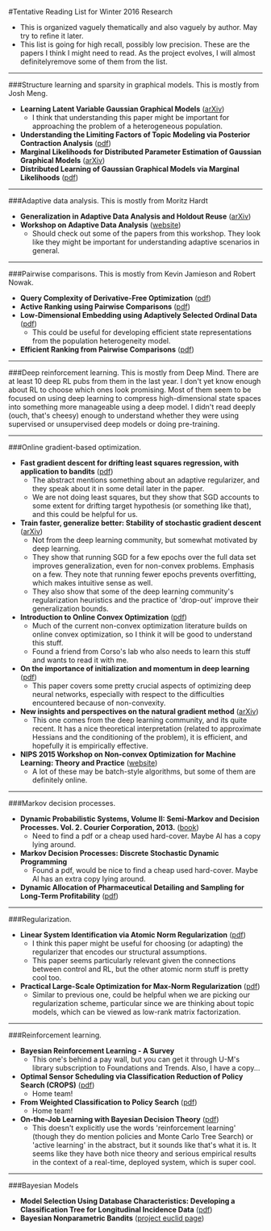 #Tentative Reading List for Winter 2016 Research

* This is organized vaguely thematically and also vaguely by author. May try to refine it later.
* This list is going for high recall, possibly low precision. These are the papers I think I might need to read. As the project evolves, I will almost definitelyremove some of them from the list.

* * *

###Structure learning and sparsity in graphical models. 
This is mostly from Josh Meng.

* **Learning Latent Variable Gaussian Graphical Models** ([arXiv](http://arxiv.org/abs/1406.2721))
    * I think that understanding this paper might be important for approaching the problem of a heterogeneous population.
* **Understanding the Limiting Factors of Topic Modeling via Posterior Contraction Analysis** ([pdf](http://web.eecs.umich.edu/~mengzs/lda_icml2014.pdf))
* **Marginal Likelihoods for Distributed Parameter Estimation of Gaussian Graphical Models** ([arXiv](http://arxiv.org/abs/1303.4756))
* **Distributed Learning of Gaussian Graphical Models via Marginal Likelihoods** ([pdf](http://web.eecs.umich.edu/~mengzs/meng_aistats13.pdf))

* * *

###Adaptive data analysis.
This is mostly from Moritz Hardt

* **Generalization in Adaptive Data Analysis and Holdout Reuse** ([arXiv](http://arxiv.org/abs/1506.02629))
* **Workshop on Adaptive Data Analysis** ([website](http://wadapt.org/index.html))
    * Should check out some of the papers from this workshop. They look like they might be important for understanding adaptive scenarios in general.

* * *

###Pairwise comparisons.
This is mostly from Kevin Jamieson and Robert Nowak.

* **Query Complexity of Derivative-Free Optimization** ([pdf](http://www.cs.berkeley.edu/~kjamieson/resources/QueryComplexityOfDFO.pdf))
* **Active Ranking using Pairwise Comparisons** ([pdf](http://www.cs.berkeley.edu/~kjamieson/resources/activeRanking_extended.pdf))
* **Low-Dimensional Embedding using Adaptively Selected Ordinal Data** ([pdf](http://www.cs.berkeley.edu/~kjamieson/resources/activeMDS.pdf))
    * This could be useful for developing efficient state representations from the population heterogeneity model.
* **Efficient Ranking from Pairwise Comparisons** ([pdf](http://www.cs.berkeley.edu/~jordan/papers/wauthier-jordan-jojic-icml13.pdf))

* * *

###Deep reinforcement learning.
This is mostly from Deep Mind. There are at least 10 deep RL pubs from them in the last year. I don't yet know enough about RL to choose which ones look promising. Most of them seem to be focused on using deep learning to compress high-dimensional state spaces into something more manageable using a deep model. I didn't read deeply (ouch, that's cheesy) enough to understand whether they were using supervised or unsupervised deep models or doing pre-training.

* * *

###Online gradient-based optimization.
* **Fast gradient descent for drifting least squares regression, with application to bandits** ([pdf](http://arxiv.org/pdf/1307.3176v4.pdf))
    * The abstract mentions something about an adaptive regularizer, and they speak about it in some detail later in the paper.
    * We are not doing least squares, but they show that SGD accounts to some extent for drifting target hypothesis (or something like that), and this could be helpful for us.
* **Train faster, generalize better: Stability of stochastic gradient descent** ([arXiv](http://arxiv.org/abs/1509.01240))
    * Not from the deep learning community, but somewhat motivated by deep learning.
    * They show that running SGD for a few epochs over the full data set improves generalization, even for non-convex problems. Emphasis on a few. They note that running fewer epochs prevents overfitting, which makes intuitive sense as well.
    * They also show that some of the deep learning community's regularization heuristics and the practice of 'drop-out' improve their generalization bounds.
* **Introduction to Online Convex Optimization** ([pdf](http://ocobook.cs.princeton.edu/OCObook.pdf))
    * Much of the current non-convex optimization literature builds on online convex optimization, so I think it will be good to understand this stuff. 
    * Found a friend from Corso's lab who also needs to learn this stuff and wants to read it with me.
* **On the importance of initialization and momentum in deep learning** ([pdf](http://www.cs.toronto.edu/~jmartens/docs/Momentum_Deep.pdf))
    * This paper covers some pretty crucial aspects of optimizing deep neural networks, especially with respect to the difficulties encountered because of non-convexity.
* **New insights and perspectives on the natural gradient method** ([arXiv](http://arxiv.org/abs/1412.1193))
    * This one comes from the deep learning community, and its quite recent. It has a nice theoretical interpretation (related to approximate Hessians and the conditioning of the problem), it is efficient, and hopefully it is empirically effective.
* **NIPS 2015 Workshop on Non-convex Optimization for Machine Learning: Theory and Practice** ([website](https://sites.google.com/site/nips2015nonconvexoptimization/papers))
    * A lot of these may be batch-style algorithms, but some of them are definitely online.

* * *

###Markov decision processes.
* **Dynamic Probabilistic Systems, Volume II: Semi-Markov and Decision Processes. Vol. 2. Courier Corporation, 2013.** ([book](http://store.doverpublications.com/0486458725.html))
    * Need to find a pdf or a cheap used hard-cover. Maybe Al has a copy lying around.
* **Markov Decision Processes: Discrete Stochastic Dynamic Programming**
    * Found a pdf, would be nice to find a cheap used hard-cover. Maybe Al has an extra copy lying around.
* **Dynamic Allocation of Pharmaceutical Detailing and Sampling for Long-Term Profitability** ([pdf](http://www.dii.uchile.cl/~rmontoya/papers/Dynamic_Allocation.pdf))

* * *

###Regularization.
* **Linear System Identification via Atomic Norm Regularization** ([pdf](http://www.eecs.berkeley.edu/~brecht/papers/12.Sha.EtAl.Hankel.pdf))
    * I think this paper might be useful for choosing (or adapting) the regularizer that encodes our structural assumptions.
    * This paper seems particularly relevant given the connections between control and RL, but the other atomic norm stuff is pretty cool too.
* **Practical Large-Scale Optimization for Max-Norm Regularization** ([pdf](http://www.eecs.berkeley.edu/~brecht/papers/maxnorm.NIPS10.pdf))
    * Similar to previous one, could be helpful when we are picking our regularization scheme, particular since we are thinking about topic models, which can be viewed as low-rank matrix factorization.

* * *

###Reinforcement learning.
* **Bayesian Reinforcement Learning - A Survey** 
    * This one's behind a pay wall, but you can get it through U-M's library subscription to Foundations and Trends. Also, I have a copy...
* **Optimal Sensor Scheduling via Classification Reduction of Policy Search (CROPS)** ([pdf](http://web.eecs.umich.edu/~hero/Preprints/BlattHero_ICAPS06.pdf))
    * Home team!
* **From Weighted Classification to Policy Search** ([pdf](http://papers.nips.cc/paper/2778-from-weighted-classification-to-policy-search.pdf))
    * Home team!
* **On-the-Job Learning with Bayesian Decision Theory** ([pdf](http://cs.stanford.edu/~pliang/papers/onthejob-nips2015.pdf))
    * This doesn't explicitly use the words 'reinforcement learning' (though they do mention policies and Monte Carlo Tree Search) or 'active learning' in the abstract, but it sounds like that's what it is. It seems like they have both nice theory and serious empirical results in the context of a real-time, deployed system, which is super cool.

* * *

###Bayesian Models
* **Model Selection Using Database Characteristics: Developing a Classification Tree for Longitudinal Incidence Data** ([pdf](http://pubsonline.informs.org/doi/pdf/10.1287/mksc.2013.0825))
* **Bayesian Nonparametric Bandits** ([project euclid page](http://projecteuclid.org/euclid.aos/1176349753))
